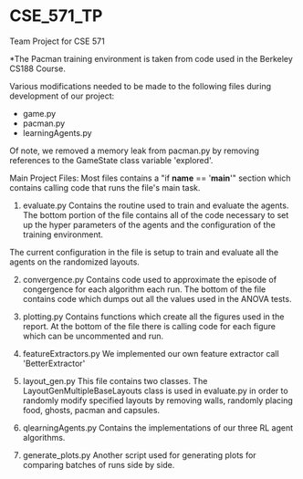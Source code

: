 # CSE_571_TP
Team Project for CSE 571

*The Pacman training environment is taken from code used in the Berkeley CS188 Course.

Various modifications needed to be made to the following files during development
of our project:
- game.py
- pacman.py
- learningAgents.py

Of note, we removed a memory leak from pacman.py by removing references to the
GameState class variable 'explored'.


Main Project Files:
    Most files contains a "if __name__ == '__main__'" section which contains
    calling code that runs the file's main task.


1) evaluate.py
Contains the routine used to train and evaluate the agents. The bottom portion
of the file contains all of the code necessary to set up the hyper parameters
of the agents and the configuration of the training environment.

The current configuration in the file is setup to train and evaluate all the
agents on the randomized layouts.

2) convergence.py
Contains code used to approximate the episode of congergence for each algorithm
each run. The bottom of the file contains code which dumps out all the values
used in the ANOVA tests.

3) plotting.py
Contains functions which create all the figures used in the report. At the 
bottom of the file there is calling code for each figure which can be
uncommented and run.

4) featureExtractors.py
We implemented our own feature extractor call 'BetterExtractor'

5) layout_gen.py
This file contains two classes. The LayoutGenMultipleBaseLayouts class is used
in evaluate.py in order to randomly modify specified layouts by removing walls,
randomly placing food, ghosts, pacman and capsules.

6) qlearningAgents.py
Contains the implementations of our three RL agent algorithms.

7) generate_plots.py
Another script used for generating plots for comparing batches of runs side
by side.